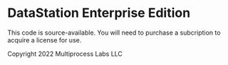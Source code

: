 # DataStation Enterprise Edition

This code is source-available. You will need to purchase a subcription
to acquire a license for use.

Copyright 2022 Multiprocess Labs LLC
